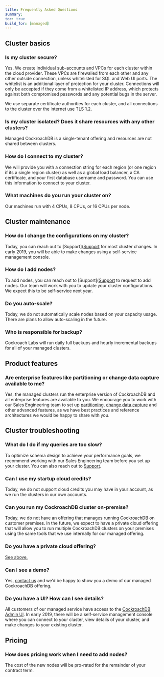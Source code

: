 ```yaml
---
title: Frequently Asked Questions
summary:
toc: true
build_for: [managed]
---
```


## Cluster basics

### Is my cluster secure?

Yes. We create individual sub-accounts and VPCs for each cluster within the cloud provider. These VPCs are firewalled from each other and any other outside connection, unless whitelisted for SQL and Web UI ports. The whitelist is an additional layer of protection for your cluster. Connections will only be accepted if they come from a whitelisted IP address, which protects against both compromised passwords and any potential bugs in the server.

We use separate certificate authorities for each cluster, and all connections to the cluster over the internet use TLS 1.2.

### Is my cluster isolated? Does it share resources with any other clusters?

Managed CockroachDB is a single-tenant offering and resources are not shared between clusters.

### How do I connect to my cluster?

We will provide you with a connection string for each region (or one region if its a single region cluster) as well as a global load balancer, a CA certificate, and your first database username and password. You can use this information to connect to your cluster.

### What machines do you run your cluster on?

Our machines run with 4 CPUs, 8 CPUs, or 16 CPUs per node.

## Cluster maintenance

### How do I change the configurations on my cluster?

Today, you can reach out to [Support]([Support](https://support.cockroachlabs.com/hc/en-us) for most cluster changes. In early 2019, you will be able to make changes using a self-service management console.

### How do I add nodes?

To add nodes, you can reach out to [Support]([Support](https://support.cockroachlabs.com/hc/en-us) to request to add nodes. Our team will work with you to update your cluster configurations. We expect this to be self-service next year.

### Do you auto-scale?

Today, we do not automatically scale nodes based on your capacity usage. There are plans to allow auto-scaling in the future.

### Who is responsible for backup?

Cockroach Labs will run daily full backups and hourly incremental backups for all of your managed clusters.

## Product features

### Are enterprise features like partitioning or change data capture available to me?

Yes, the managed clusters run the enterprise version of CockroachDB and all enterprise features are available to you. We encourage you to work with our Sales Engineering team to set up [partitioning](partitioning.html), [change data capture](change-data-capture.html) and other advanced features, as we have best practices and reference architectures we would be happy to share with you.

## Cluster troubleshooting

### What do I do if my queries are too slow?

To optimize schema design to achieve your performance goals, we recommend working with our Sales Engineering team before you set up your cluster. You can also reach out to [Support](https://support.cockroachlabs.com/hc/en-us).

### Can I use my startup cloud credits?

Today, we do not support cloud credits you may have in your account, as we run the clusters in our own accounts.

### Can you run my CockroachDB cluster on-premise?

Today, we do not have an offering that manages running CockroachDB on customer premises. In the future, we expect to have a private cloud offering that will allow you to run multiple CockroachDB clusters on your premises using the same tools that we use internally for our managed offering.

### Do you have a private cloud offering?

[See above.](#can-you-run-my-cockroachdb-cluster-on-premise)

### Can I see a demo?

Yes, [contact us](https://support.cockroachlabs.com/hc/en-us) and we’d be happy to show you a demo of our managed CockroachDB offering.

### Do you have a UI? How can I see details?

All customers of our managed service have access to the [CockroachDB Admin UI](managed-use-the-admin-ui.html). In early 2019, there will be a self-service management console where you can connect to your cluster, view details of your cluster, and make changes to your existing cluster.

## Pricing

### How does pricing work when I need to add nodes?

The cost of the new nodes will be pro-rated for the remainder of your contract term.
